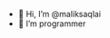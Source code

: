 - 👋 Hi, I’m @maliksaqlai
- 👀 I’m programmer

<!---
maliksaqlai/maliksaqlai is a ✨ special ✨ repository because its `README.md` (this file) appears on your GitHub profile.
You can click the Preview link to take a look at your changes.
--->
